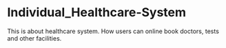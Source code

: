 # Individual_Healthcare-System
This is about healthcare system. How users can online book doctors, tests and other facilities.
